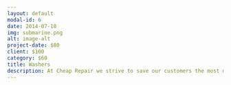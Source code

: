 ```yaml
---
layout: default
modal-id: 6
date: 2014-07-18
img: submarine.png
alt: image-alt
project-date: $80
client: $100
category: $60
title: Washers
description: At Cheap Repair we strive to save our customers the most money possible. That is why we have  SPECIAL DISCOUNTS for customers who choose to work with us again! Enjoyed our service for the first time?  ENJOY 15% OFF on all future service calls! Did you use our services more than 30 times? Or had recommended 30 people who then used our services? WE APPRECIATE YOUR LOYALTY AND WELCOME TO OUR SAVINGS CLUB <3 GET AN EXTRA 30% OFF ON ALL OF YOUR FUTURE SERVICES PLUS EXTRA 10% OFF WITH EACH CONSECUTIVE YEAR UP TO 50% OFF !!! It pays to stay with us!
---
```

